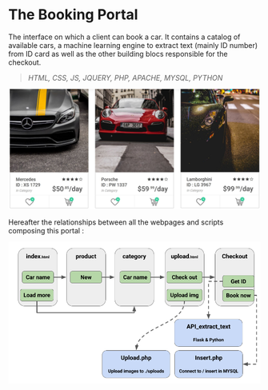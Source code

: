 # The Booking Portal

The interface on which a client can book a car. It contains a catalog of available cars, a machine learning engine to extract text (mainly ID number) from ID card as well as the other building blocs responsible for the checkout.

> _HTML, CSS, JS, JQUERY, PHP, APACHE, MYSQL, PYTHON_

![Car booking portal](../images/portal.JPG)

Hereafter the relationships between all the webpages and scripts composing this portal :

![pages flow](../images/booking.png)
